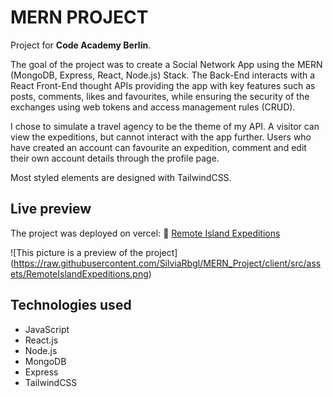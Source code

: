 # MERN PROJECT

Project for **Code Academy Berlin**.

The goal of the project was to create a Social Network App using the MERN (MongoDB, Express, React, Node.js) Stack. The Back-End interacts with a React Front-End thought APIs providing the app with key features such as posts, comments, likes and favourites, while ensuring the security of the exchanges using web tokens and access management rules (CRUD).

I chose to simulate a travel agency to be the theme of my API. A visitor can view the expeditions, but cannot interact with the app further. Users who have created an account can favourite an expedition, comment and edit their own account details through the profile page.

Most styled elements are designed with TailwindCSS.

## Live preview

The project was deployed on vercel:
:palm_tree: [Remote Island Expeditions](https://remoteislandexpeditions.vercel.app)

![This picture is a preview of the project]
(https://raw.githubusercontent.com/SilviaRbgl/MERN_Project/client/src/assets/RemoteIslandExpeditions.png)

## Technologies used

- JavaScript
- React.js
- Node.js
- MongoDB
- Express
- TailwindCSS
